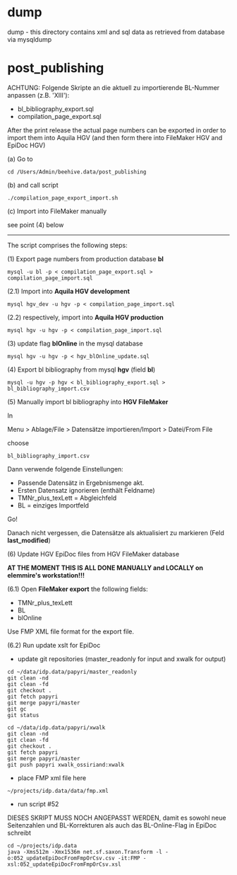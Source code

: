 dump
====

dump - this directory contains xml and sql data as retrieved from database via mysqldump 

post_publishing
===============

ACHTUNG: Folgende Skripte an die aktuell zu importierende BL-Nummer anpassen (z.B. 'XIII'):

* bl_bibliography_export.sql
* compilation_page_export.sql

After the print release the actual page numbers can be exported in order to import them into Aquila HGV (and then form there into FileMaker HGV and EpiDoc HGV)

(a) Go to

```
cd /Users/Admin/beehive.data/post_publishing
```

(b) and call script

```
./compilation_page_export_import.sh
```

(c) Import into FileMaker manually

see point (4) below

___

The script comprises the following steps:

(1) Export page numbers from production database **bl**

```
mysql -u bl -p < compilation_page_export.sql > compilation_page_import.sql
```

(2.1) Import into **Aquila HGV development**

```
mysql hgv_dev -u hgv -p < compilation_page_import.sql
```

(2.2) respectively, import into **Aquila HGV production**

```
mysql hgv -u hgv -p < compilation_page_import.sql
```

(3) update flag **blOnline** in the mysql database

```
mysql hgv -u hgv -p < hgv_blOnline_update.sql
```

(4) Export bl bibliography from mysql **hgv** (field **bl**)

```
mysql -u hgv -p hgv < bl_bibliography_export.sql > bl_bibliography_import.csv
```

(5) Manually import bl bibliography into **HGV FileMaker**

In

Menu > Ablage/File > Datensätze importieren/Import > Datei/From File

choose

```
bl_bibliography_import.csv
```

Dann verwende folgende Einstellungen:

* Passende Datensätz in Ergebnismenge akt.
* Ersten Datensatz ignorieren (enthält Feldname)
* TMNr_plus_texLett = Abgleichfeld
* BL = einziges Importfeld

Go!

Danach nicht vergessen, die Datensätze als aktualisiert zu markieren (Feld **last_modified**)

(6) Update HGV EpiDoc files from HGV FileMaker database

**AT THE MOMENT THIS IS ALL DONE MANUALLY and LOCALLY on elemmire's workstation!!!**

(6.1) Open **FileMaker export** the following fields:

* TMNr_plus_texLett
* BL
* blOnline

Use FMP XML file format for the export file.

(6.2) Run update xslt for EpiDoc

* update git repositories (master_readonly for input and xwalk for output)

```
cd ~/data/idp.data/papyri/master_readonly
git clean -nd
git clean -fd
git checkout .
git fetch papyri
git merge papyri/master
git gc
git status

cd ~/data/idp.data/papyri/xwalk
git clean -nd
git clean -fd
git checkout .
git fetch papyri
git merge papyri/master
git push papyri xwalk_ossiriand:xwalk
```

* place FMP xml file here

```
~/projects/idp.data/data/fmp.xml
```

* run script #52

DIESES SKRIPT MUSS NOCH ANGEPASST WERDEN, damit es sowohl neue Seitenzahlen und BL-Korrekturen als auch das BL-Online-Flag in EpiDoc schreibt

```
cd ~/projects/idp.data
java -Xms512m -Xmx1536m net.sf.saxon.Transform -l -o:052_updateEpiDocFromFmpOrCsv.csv -it:FMP -xsl:052_updateEpiDocFromFmpOrCsv.xsl
```
